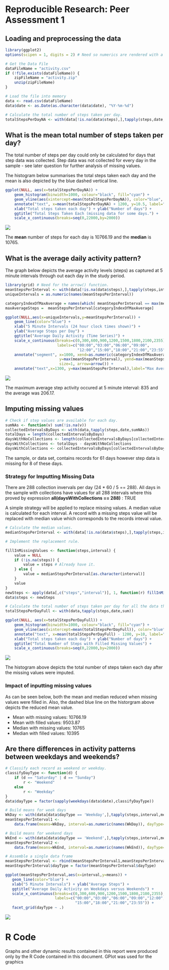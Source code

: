 # Reproducible Research: Peer Assessment 1


## Loading and preprocessing the data

```r
library(ggplot2)
options(scipen = 1, digits = 2) # Need so numerics are rendered with a sensible format. 

# Get the Data File
dataFileName = "activity.csv"
if (!file.exists(dataFileName)) {
    zipFileName = "activity.zip"
    unzip(zipFileName)
}  

# Load the file into memory
data <- read.csv(dataFileName)
data$date <- as.Date(as.character(data$date), "%Y-%m-%d")

# Calculate the total number of steps taken per day.
totalStepsPerDayNA <- with(data[!is.na(data$steps),],tapply(steps,date,sum))                     
```

## What is the mean total number of steps taken per day?

The total number of steps per day could only be calculated for days that step data was collected. Step data was not collected for every day in the sample - see later question for further analysis of missing values. 

The histogram below summarises the total steps taken each day and the mean is also depicted by the blue dashed vertical line. 


```r
ggplot(NULL, aes(x=totalStepsPerDayNA)) + 
    geom_histogram(binwidth=1000, colour="black", fill="cyan") +
    geom_vline(aes(xintercept=mean(totalStepsPerDayNA)), color="blue", linetype="dashed", size=1) +
    annotate("text", x=mean(totalStepsPerDayNA) + 1200, y=10.5, label="Mean", color="blue") +
    xlab("Total steps taken each day") + ylab("Number of days") +
    ggtitle("Total Steps Taken Each (missing data for some days.") +
    scale_x_continuous(breaks=seq(0,22000,by=2000))
```

![](./PA1_template_files/figure-html/graphStepsPerDay-1.png) 


The **mean** number of steps for each day is 10766.19 and the **median** is 10765.  

## What is the average daily activity pattern?

The graph below depicts the average activity levels (steps) as captured at 5 minute intervals through out each day in the study period. 



```r
library(grid) # Need for the arrow() function.
meanStepsPerInterval <- with(data[!is.na(data$steps),],tapply(steps,interval,mean))
uniqueIntervals = as.numeric(names(meanStepsPerInterval))

categoryIndexOfMaxAverage = names(which( meanStepsPerInterval == max(meanStepsPerInterval)))
maxAverageSteps =  meanStepsPerInterval[categoryIndexOfMaxAverage]

ggplot(NULL,aes(x=uniqueIntervals,y=meanStepsPerInterval)) + 
    geom_line(color="blue") + 
    xlab("5 Minute Intervals (24 hour clock times shown)") + 
    ylab("Average Steps per Day") +
    ggtitle("Average Daily Activity (Time Series)") + 
    scale_x_continuous(breaks=c(0,300,600,900,1200,1500,1800,2100,2355),
                       labels=c("00:00","03:00","06:00","09:00",
                                "12:00","15:00","18:00","21:00","23:55")) + 
    annotate("segment", x=1000, xend=as.numeric(categoryIndexOfMaxAverage), 
                        y=max(meanStepsPerInterval), yend=max(meanStepsPerInterval), colour="red",
                        size=1, arrow=arrow()) + 
    annotate("text",x=1300, y=max(meanStepsPerInterval),label="Max Average", color="red" )
```

![](./PA1_template_files/figure-html/graphStepsPerInterval-1.png) 


The maximum average step activity occured at 5 minute interval: 835 and the average was 206.17.

## Imputing missing values


```r
# Check if step values are available for each day.
sumNAs <- function(v) sum(!is.na(v))
collectedIntervalsByDays <- with(data,tapply(steps,date,sumNAs))
totalDays = length(collectedIntervalsByDays)
daysWithNoCollections <- length(collectedIntervalsByDays[collectedIntervalsByDays == 0])
daysWithCollections <- totalDays - daysWithNoCollections
daysWithCollections <- collectedIntervalsByDays[collectedIntervalsByDays != 0]
```


The sample, or data set, contains records for 61 days however step data is missing for 8 of these days. 

### Strategy for Imputting Missing Data

There are 288 collection invervals per day (24 \* 60 / 5 == 288). All days in the sample with collections have values for all 288 intervals where this proved by expression **all(daysWithCollections == 288)** : TRUE 

A simple strategy will be applied to replace missing values. A median value is calculated for each interval. A record with a missing steps value will be replaced with median value which corresponds to the records inteval value.



```r
# Calculate the median values. 
medianStepsPerInterval <- with(data[!is.na(data$steps),],tapply(steps,interval,median))

# Implement the replacement rule.

fillInMissingValues <- function(steps,interval) {
    value = NULL    
    if (!is.na(steps)) {
        value = steps # Already have it.        
    } else {        
        value = medianStepsPerInterval[as.character(interval)]
    }
    value
}
newSteps <- apply(data[,c("steps","interval")], 1, function(r) fillInMissingValues(r[1], r[2]) )
data$steps <- newSteps

# Calculate the total number of steps taken per day for all the data this time.
totalStepsPerDayFull <- with(data,tapply(steps,date,sum))

ggplot(NULL, aes(x=totalStepsPerDayFull)) + 
    geom_histogram(binwidth=1000, colour="black", fill="cyan") +
    geom_vline(aes(xintercept=mean(totalStepsPerDayFull)), color="blue", linetype="dashed", size=1) +
    annotate("text", x=mean(totalStepsPerDayFull) - 1200, y=10, label="Mean", color="blue") +
    xlab("Total steps taken each day") + ylab("Number of days") +
    ggtitle("Total Number of Steps with Filled Missing Values") +
    scale_x_continuous(breaks=seq(0,22000,by=2000))
```

![](./PA1_template_files/figure-html/fillMissingValues-1.png) 

The histogram above depicts the total number of steps taken each day after the missing values were imputed.

### Impact of inputting missing values 

As can be seen below, both the mean and median reduced when missing values were filled in. Also, the dashed blue line on the historgram above depicts the reduced mean value.

* Mean with missing values: 10766.19
* Mean with filled values: 9503.87
* Median with missing values: 10765
* Median with filled values: 10395 


## Are there differences in activity patterns between weekdays and weekends?


```r
# Classify each record as weekend or weekday. 
classifyDayType <- function(d) {
    if (d == "Saturday" | d == "Sunday")
        r <- "Weekend"
    else
        r <- "Weekday"
}
data$dayType = factor(sapply(weekdays(data$date),classifyDayType))

# Build means for week days
WkDay <- with(data[data$dayType == 'Weekday',],tapply(steps,interval,mean))
meanStepsPerInterval1 <- 
    data.frame(means=WkDay, interval=as.numeric(names(WkDay)), dayType=sapply(WkDay,function(a) "Weekday"))

# Build means for weekend days
WkEnd <- with(data[data$dayType == 'Weekend',],tapply(steps,interval,mean))
meanStepsPerInterval2 <- 
    data.frame(means=WkEnd, interval=as.numeric(names(WkEnd)), dayType=sapply(WkEnd,function(a) "Weekend"))

# Assemble a single data frame 
meanStepsPerInterval <- rbind(meanStepsPerInterval1,meanStepsPerInterval2)
meanStepsPerInterval$dayType = factor(meanStepsPerInterval$dayType)

ggplot(meanStepsPerInterval,aes(x=interval,y=means)) + 
   geom_line(color="blue") + 
   xlab("5 Minute Intervals") + ylab("Average Steps") +
   ggtitle("Average Daily Activity on Weekdays versus Weekends") + 
   scale_x_continuous(breaks=c(0,300,600,900,1200,1500,1800,2100,2355), 
                      labels=c("00:00","03:00","06:00","09:00","12:00",
                               "15:00","18:00","21:00","23:55")) + 
   facet_grid(dayType ~ .) 
```

![](./PA1_template_files/figure-html/weekdays-1.png) 

# R Code

Graphs and other dynamic results contained in this report were produced only by the R Code contained in this document.
GPlot was used for the graphics
